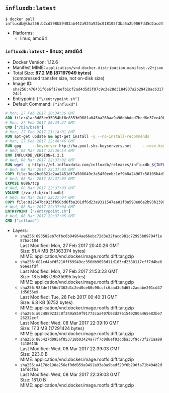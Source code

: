 ## `influxdb:latest`

```console
$ docker pull influxdb@sha256:b2cd598b59483ab442a924a92bc018105f3ba5a2b9067dd5d2acd4f576afc772
```

-	Platforms:
	-	linux; amd64

### `influxdb:latest` - linux; amd64

-	Docker Version: 1.12.6
-	Manifest MIME: `application/vnd.docker.distribution.manifest.v2+json`
-	Total Size: **87.2 MB (87197949 bytes)**  
	(compressed transfer size, not on-disk size)
-	Image ID: `sha256:476431f6e6f17eefb1cf2ad4d5d5f07c9c3e28d3184937a2b29428acb31724c1`
-	Entrypoint: `["\/entrypoint.sh"]`
-	Default Command: `["influxd"]`

```dockerfile
# Mon, 27 Feb 2017 20:34:36 GMT
ADD file:41ac8d85ee35954bf6c8353d9681a045ba260aa9a96dbbded7bcd6e37ee49bea in / 
# Mon, 27 Feb 2017 20:34:37 GMT
CMD ["/bin/bash"]
# Mon, 27 Feb 2017 21:14:01 GMT
RUN apt-get update && apt-get install -y --no-install-recommends 		ca-certificates 		curl 		wget 	&& rm -rf /var/lib/apt/lists/*
# Mon, 27 Feb 2017 22:48:46 GMT
RUN gpg     --keyserver hkp://ha.pool.sks-keyservers.net     --recv-keys 05CE15085FC09D18E99EFB22684A14CF2582E0C5
# Wed, 08 Mar 2017 22:36:54 GMT
ENV INFLUXDB_VERSION=1.2.1
# Wed, 08 Mar 2017 22:37:02 GMT
RUN wget -q https://dl.influxdata.com/influxdb/releases/influxdb_${INFLUXDB_VERSION}_amd64.deb.asc &&     wget -q https://dl.influxdata.com/influxdb/releases/influxdb_${INFLUXDB_VERSION}_amd64.deb &&     gpg --batch --verify influxdb_${INFLUXDB_VERSION}_amd64.deb.asc influxdb_${INFLUXDB_VERSION}_amd64.deb &&     dpkg -i influxdb_${INFLUXDB_VERSION}_amd64.deb &&     rm -f influxdb_${INFLUXDB_VERSION}_amd64.deb*
# Wed, 08 Mar 2017 22:37:03 GMT
COPY file:3ee2bc0321c2aa2451df7a508649c3a54f0eebc1ef9b8a24967c58105b4d3160 in /etc/influxdb/influxdb.conf 
# Wed, 08 Mar 2017 22:37:03 GMT
EXPOSE 8086/tcp
# Wed, 08 Mar 2017 22:37:03 GMT
VOLUME [/var/lib/influxdb]
# Wed, 08 Mar 2017 22:37:04 GMT
COPY file:812647bc923fb58bd6fba201df6d23a9311547ea81f3a598e86e2b93b2399169 in /entrypoint.sh 
# Wed, 08 Mar 2017 22:37:04 GMT
ENTRYPOINT ["/entrypoint.sh"]
# Wed, 08 Mar 2017 22:37:05 GMT
CMD ["influxd"]
```

-	Layers:
	-	`sha256:693502eb7dfbc6b94964ae66ebc72d3e32facd981c72995b09794f1e87bac184`  
		Last Modified: Mon, 27 Feb 2017 20:40:26 GMT  
		Size: 51.4 MB (51363374 bytes)  
		MIME: application/vnd.docker.image.rootfs.diff.tar.gzip
	-	`sha256:081cd4bfd5210ff69949cc356db9693d11d103cd2380117cff7d4be6966eafdf`  
		Last Modified: Mon, 27 Feb 2017 21:53:23 GMT  
		Size: 18.5 MB (18535995 bytes)  
		MIME: application/vnd.docker.image.rootfs.diff.tar.gzip
	-	`sha256:983deff56d7362d1c2ed0ce80c90ccfc6aad3c6d65c2aeabe201cd471d5636e9`  
		Last Modified: Tue, 28 Feb 2017 00:40:31 GMT  
		Size: 6.8 KB (6752 bytes)  
		MIME: application/vnd.docker.image.rootfs.diff.tar.gzip
	-	`sha256:a6c4889232c8f240a859f91772caa407b63d2761540280a465e82be726232ecf`  
		Last Modified: Wed, 08 Mar 2017 22:39:10 GMT  
		Size: 17.3 MB (17291424 bytes)  
		MIME: application/vnd.docker.image.rootfs.diff.tar.gzip
	-	`sha256:885427d095af053718b03424a77f7c0d6ef03cdba33f9c73f271aa89f418613b`  
		Last Modified: Wed, 08 Mar 2017 22:39:03 GMT  
		Size: 223.0 B  
		MIME: application/vnd.docker.image.rootfs.diff.tar.gzip
	-	`sha256:a4178d198a256ef0dd059a9492a93a8a9badf20f0b290fa71b404d2d1afddfb1`  
		Last Modified: Wed, 08 Mar 2017 22:39:03 GMT  
		Size: 181.0 B  
		MIME: application/vnd.docker.image.rootfs.diff.tar.gzip
